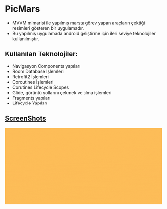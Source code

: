 # PicMars
 
- MVVM mimarisi ile yapılmış marsta görev yapan araçların çektiği resimleri gösteren bir uygulamadır.
- Bu yapılmış uygulamada android geliştirme için ileri seviye teknolojiler kullanılmıştır.

## Kullanılan Teknolojiler:

- Navigasyon Components yapıları 
- Room Database İşlemleri
- Retrofit2 İşlemleri
- Coroutines İşlemleri
- Corutines Lifecycle Scopes
- Glide, görüntü yollarını çekmek ve alma işlemleri
- Fragments yapıları
- Lifecycle Yapıları
## [ScreenShots](https://github.com/halilkrkn/PicMars/tree/master/screenshots)

![Alt Text](https://github.com/halilkrkn/PicMars/blob/master/screenshots/picmars.gif)
